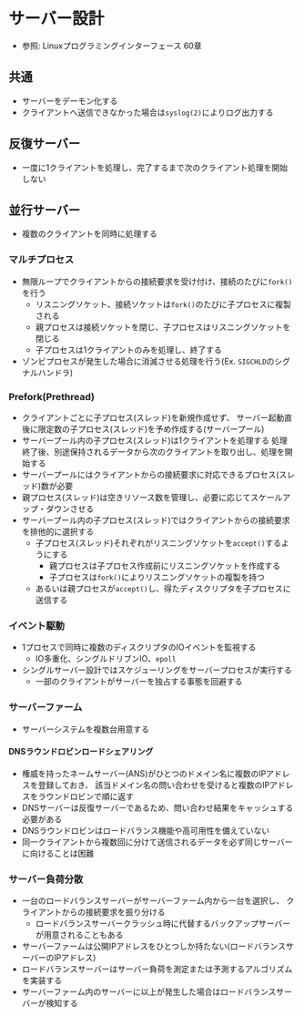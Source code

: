 # サーバー設計
- 参照: Linuxプログラミングインターフェース 60章

## 共通
- サーバーをデーモン化する
- クライアントへ送信できなかった場合は`syslog(2)`によりログ出力する

## 反復サーバー
- 一度に1クライアントを処理し、完了するまで次のクライアント処理を開始しない

## 並行サーバー
- 複数のクライアントを同時に処理する

### マルチプロセス
- 無限ループでクライアントからの接続要求を受け付け、接続のたびに`fork()`を行う
  - リスニングソケット、接続ソケットは`fork()`のたびに子プロセスに複製される
  - 親プロセスは接続ソケットを閉じ、子プロセスはリスニングソケットを閉じる
  - 子プロセスは1クライアントのみを処理し、終了する
- ゾンビプロセスが発生した場合に消滅させる処理を行う(Ex. `SIGCHLD`のシグナルハンドラ)

### Prefork(Prethread)
- クライアントごとに子プロセス(スレッド)を新規作成せず、
  サーバー起動直後に限定数の子プロセス(スレッド)を予め作成する(サーバープール)
- サーバープール内の子プロセス(スレッド)は1クライアントを処理する
  処理終了後、別途保持されるデータから次のクライアントを取り出し、処理を開始する
- サーバープールにはクライアントからの接続要求に対応できるプロセス(スレッド)数が必要
- 親プロセス(スレッド)は空きリソース数を管理し、必要に応じてスケールアップ・ダウンさせる
- サーバープール内の子プロセス(スレッド)ではクライアントからの接続要求を排他的に選択する
  - 子プロセス(スレッド)それぞれがリスニングソケットを`accept()`するようにする
    - 親プロセスは子プロセス作成前にリスニングソケットを作成する
    - 子プロセスは`fork()`によりリスニングソケットの複製を持つ
  - あるいは親プロセスが`accept()`し、得たディスクリプタを子プロセスに送信する

### イベント駆動
- 1プロセスで同時に複数のディスクリプタのIOイベントを監視する
  - IO多重化、シングルドリブンIO、`epoll`
- シングルサーバー設計ではスケジューリングをサーバープロセスが実行する
  - 一部のクライアントがサーバーを独占する事態を回避する

### サーバーファーム
- サーバーシステムを複数台用意する

#### DNSラウンドロビンロードシェアリング
- 権威を持ったネームサーバー(ANS)がひとつのドメイン名に複数のIPアドレスを登録しておき、
  該当ドメイン名の問い合わせを受けると複数のIPアドレスをラウンドロビンで順に返す
- DNSサーバーは反復サーバーであるため、問い合わせ結果をキャッシュする必要がある
- DNSラウンドロビンはロードバランス機能や高可用性を備えていない
- 同一クライアントから複数回に分けて送信されるデータを必ず同じサーバーに向けることは困難

### サーバー負荷分散
- 一台のロードバランスサーバーがサーバーファーム内から一台を選択し、
  クライアントからの接続要求を振り分ける
  - ロードバランスサーバークラッシュ時に代替するバックアップサーバーが用意されることもある
- サーバーファームは公開IPアドレスをひとつしか持たない(ロードバランスサーバーのIPアドレス)
- ロードバランスサーバーはサーバー負荷を測定または予測するアルゴリズムを実装する
- サーバーファーム内のサーバーに以上が発生した場合はロードバランスサーバーが検知する
